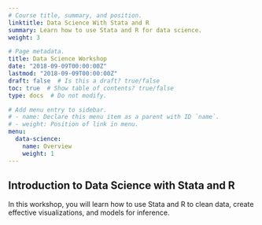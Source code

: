```yaml
---
# Course title, summary, and position.
linktitle: Data Science With Stata and R
summary: Learn how to use Stata and R for data science.
weight: 3

# Page metadata.
title: Data Science Workshop
date: "2018-09-09T00:00:00Z"
lastmod: "2018-09-09T00:00:00Z"
draft: false  # Is this a draft? true/false
toc: true  # Show table of contents? true/false
type: docs  # Do not modify.

# Add menu entry to sidebar.
# - name: Declare this menu item as a parent with ID `name`.
# - weight: Position of link in menu.
menu:
  data-science:
    name: Overview
    weight: 1
---
```


## Introduction to Data Science with Stata and R

In this workshop, you will learn how to use Stata and R to clean data, create effective visualizations, and models for inference.
